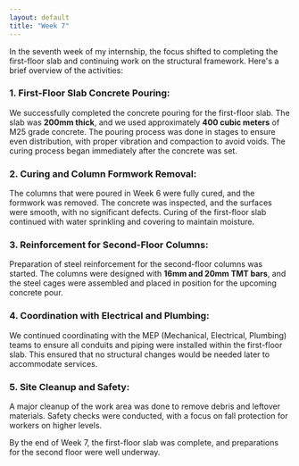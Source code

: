 ```yaml
---
layout: default
title: "Week 7"
---
```


In the seventh week of my internship, the focus shifted to completing the first-floor slab and continuing work on the structural framework. Here's a brief overview of the activities:

### **1. First-Floor Slab Concrete Pouring:**
We successfully completed the concrete pouring for the first-floor slab. The slab was **200mm thick**, and we used approximately **400 cubic meters** of M25 grade concrete. The pouring process was done in stages to ensure even distribution, with proper vibration and compaction to avoid voids. The curing process began immediately after the concrete was set.

### **2. Curing and Column Formwork Removal:**
The columns that were poured in Week 6 were fully cured, and the formwork was removed. The concrete was inspected, and the surfaces were smooth, with no significant defects. Curing of the first-floor slab continued with water sprinkling and covering to maintain moisture.

### **3. Reinforcement for Second-Floor Columns:**
Preparation of steel reinforcement for the second-floor columns was started. The columns were designed with **16mm and 20mm TMT bars**, and the steel cages were assembled and placed in position for the upcoming concrete pour.

### **4. Coordination with Electrical and Plumbing:**
We continued coordinating with the MEP (Mechanical, Electrical, Plumbing) teams to ensure all conduits and piping were installed within the first-floor slab. This ensured that no structural changes would be needed later to accommodate services.

### **5. Site Cleanup and Safety:**
A major cleanup of the work area was done to remove debris and leftover materials. Safety checks were conducted, with a focus on fall protection for workers on higher levels.

By the end of Week 7, the first-floor slab was complete, and preparations for the second floor were well underway.